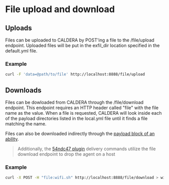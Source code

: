 File upload and download
====================

## Uploads

Files can be uploaded to CALDERA by POST'ing a file to the /file/upload endpoint. Uploaded files will be put in the exfil_dir location specified in the default.yml file.

### Example
```bash
curl -F 'data=@path/to/file' http://localhost:8888/file/upload
```

## Downloads

Files can be dowloaded from CALDERA through the /file/download endpoint. This endpoint requires an HTTP header called "file" with the file name as the value. When a file is requested, CALDERA will look inside each of the payload directories listed in the local.yml file until it finds a file matching the name.

Files can also be downloaded indirectly through the [payload block of an ability](What-is-an-ability.md).

> Additionally, the [54ndc47 plugin](Plugins-sandcat.md) delivery commands utilize the file download endpoint to drop the agent on a host

### Example
```bash
curl -X POST -H "file:wifi.sh" http://localhost:8888/file/download > wifi.sh
```